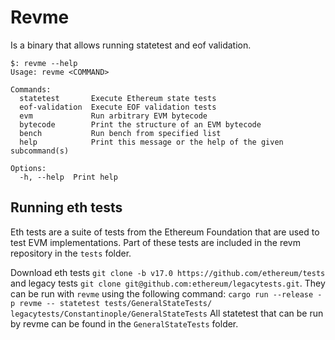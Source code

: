 # Revme

Is a binary that allows running statetest and eof validation.

```bash, ignore
$: revme --help
Usage: revme <COMMAND>

Commands:
  statetest       Execute Ethereum state tests
  eof-validation  Execute EOF validation tests
  evm             Run arbitrary EVM bytecode
  bytecode        Print the structure of an EVM bytecode
  bench           Run bench from specified list
  help            Print this message or the help of the given subcommand(s)

Options:
  -h, --help  Print help
```

## Running eth tests

Eth tests are a suite of tests from the Ethereum Foundation that are used to test EVM implementations.
Part of these tests are included in the revm repository in the `tests` folder.

Download eth tests `git clone -b v17.0 https://github.com/ethereum/tests` and legacy tests `git clone git@github.com:ethereum/legacytests.git`. They can be run with `revme` using the following command:
`cargo run --release -p revme -- statetest tests/GeneralStateTests/ legacytests/Constantinople/GeneralStateTests`
All statetest that can be run by revme can be found in the `GeneralStateTests` folder.
